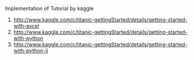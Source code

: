 Implementation of Tutorial by kaggle
 1. http://www.kaggle.com/c/titanic-gettingStarted/details/getting-started-with-excel
 2. http://www.kaggle.com/c/titanic-gettingStarted/details/getting-started-with-python
 3. http://www.kaggle.com/c/titanic-gettingStarted/details/getting-started-with-python-ii
